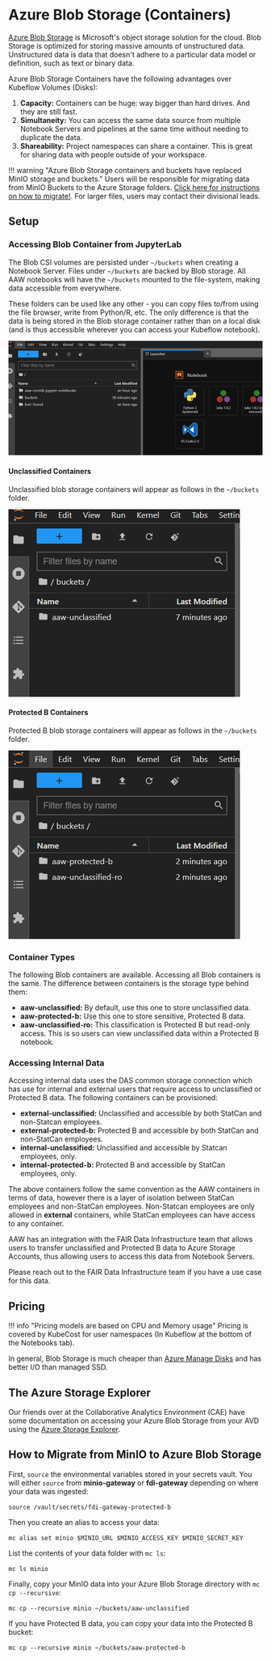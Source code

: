 # Azure Blob Storage (Containers)

[Azure Blob Storage](https://learn.microsoft.com/en-us/azure/storage/blobs/storage-blobs-introduction) is Microsoft's object storage solution for the cloud. Blob Storage is optimized for storing massive amounts of unstructured data. Unstructured data is data that doesn't adhere to a particular data model or definition, such as text or binary data.

Azure Blob Storage Containers have the following advantages over Kubeflow Volumes (Disks):

1. **Capacity:** Containers can be huge: way bigger than hard drives. And they are still fast.
2. **Simultaneity:** You can access the same data source from multiple Notebook Servers and pipelines at the same time without needing to duplicate the data.
3. **Shareability:** Project namespaces can share a container. This is great for sharing data with people outside of your workspace.
  
<!-- prettier-ignore -->
!!! warning "Azure Blob Storage containers and buckets have replaced MinIO storage and buckets."
    Users will be responsible for migrating data from MinIO Buckets to the Azure Storage folders. [Click here for instructions on how to migrate!](#how-to-migrate-from-minio-to-azure-blob-storage). For larger files, users may contact their divisional leads.

## Setup

### Accessing Blob Container from JupyterLab

The Blob CSI volumes are persisted under `~/buckets` when creating a Notebook Server. Files under `~/buckets` are backed by Blob storage. All AAW notebooks will have the `~/buckets` mounted to the file-system, making data accessible from everywhere.

These folders can be used like any other - you can copy files to/from using the file browser, write from Python/R, etc. The only difference is that the data is being stored in the Blob storage container rather than on a local disk (and is thus accessible wherever you can access your Kubeflow notebook).

![Blob folders mounted as directories](../images/container-mount.png)

#### Unclassified Containers

Unclassified blob storage containers will appear as follows in the `~/buckets` folder.

![Unclassified notebook folders mounted as directories in JupyterLab](../images/unclassified-mount.png)

#### Protected B Containers

Protected B blob storage containers will appear as follows in the `~/buckets` folder.

![Protected B notebooks mounted as directories in JupyterLab](../images/protectedb-mount.png)

### Container Types

The following Blob containers are available. Accessing all Blob containers is the same. The difference between containers is the storage type behind them:

- **aaw-unclassified:** By default, use this one to store unclassified data.
- **aaw-protected-b:** Use this one to store sensitive, Protected B data.
- **aaw-unclassified-ro:** This classification is Protected B but read-only access. This is so users can view unclassified data within a Protected B notebook.

### Accessing Internal Data

Accessing internal data uses the DAS common storage connection which has use for internal and external users that require access to unclassified or Protected B data. The following containers can be provisioned:

- **external-unclassified:** Unclassified and accessible by both StatCan and non-Statcan employees.
- **external-protected-b:** Protected B and accessible by both StatCan and non-StatCan employees.
- **internal-unclassified:** Unclassified and accessible by Statcan employees, only.
- **internal-protected-b:** Protected B and accessible by StatCan employees, only.

The above containers follow the same convention as the AAW containers in terms of data, however there is a layer of isolation between StatCan employees and non-StatCan employees. Non-Statcan employees are only allowed in **external** containers, while StatCan employees can have access to any container. 

AAW has an integration with the FAIR Data Infrastructure team that allows users to transfer unclassified and Protected B data to Azure Storage Accounts, thus allowing users to access this data from Notebook Servers.

Please reach out to the FAIR Data Infrastructure team if you have a use case for this data.

## Pricing

<!-- prettier-ignore -->
!!! info "Pricing models are based on CPU and Memory usage"
    Pricing is covered by KubeCost for user namespaces (In Kubeflow at the bottom of the Notebooks tab).

In general, Blob Storage is much cheaper than [Azure Manage Disks](https://azure.microsoft.com/en-us/pricing/details/managed-disks/) and has better I/O than managed SSD.

## The Azure Storage Explorer

Our friends over at the Collaborative Analytics Environment (CAE) have some documentation on accessing your Azure Blob Storage from your AVD using the [Azure Storage Explorer](https://statcan.github.io/cae-eac/en/AzureStorageExplorer/).

## How to Migrate from MinIO to Azure Blob Storage

First, `source` the environmental variables stored in your secrets vault. You will either `source` from **minio-gateway** or **fdi-gateway** depending on where your data was ingested:

```
source /vault/secrets/fdi-gateway-protected-b
```

Then you create an alias to access your data:

```
mc alias set minio $MINIO_URL $MINIO_ACCESS_KEY $MINIO_SECRET_KEY
```

List the contents of your data folder with `mc ls`:

```
mc ls minio
```

Finally, copy your MinIO data into your Azure Blob Storage directory with `mc cp --recursive`:

```
mc cp --recursive minio ~/buckets/aaw-unclassified
```

If you have Protected B data, you can copy your data into the Protected B bucket:

```
mc cp --recursive minio ~/buckets/aaw-protected-b
```
